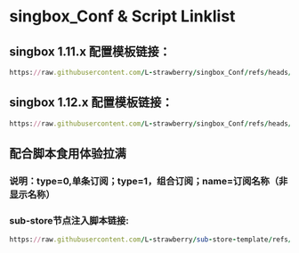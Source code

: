 # singbox_Conf & Script Linklist

## singbox 1.11.x 配置模板链接：
```ruby
https://raw.githubusercontent.com/L-strawberry/singbox_Conf/refs/heads/main/singbox1.11.x.json
```
## singbox 1.12.x 配置模板链接：
```ruby
https://raw.githubusercontent.com/L-strawberry/singbox_Conf/refs/heads/main/singbox1.12.x.json
```
## 配合脚本食用体验拉满

### 说明：type=0,单条订阅；type=1，组合订阅；name=订阅名称（非显示名称）
### sub-store节点注入脚本链接:
```ruby
https://raw.githubusercontent.com/L-strawberry/sub-store-template/refs/heads/main/SB.js#type=1&name=all
```
